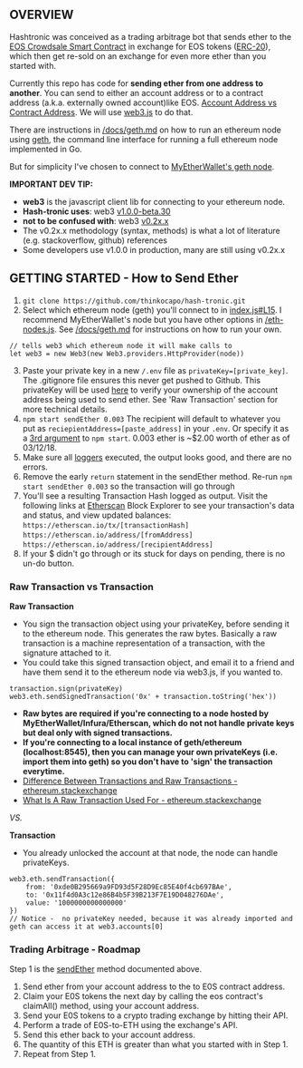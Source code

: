 ## OVERVIEW
Hashtronic was conceived as a trading arbitrage bot that sends ether to the [EOS Crowdsale Smart Contract](https://github.com/EOSIO/eos-token-distribution) in exchange for EOS tokens ([ERC-20](https://blockonomi.com/erc-20-token-guide/)), which then get re-sold on an exchange for even more ether than you started with.

Currently this repo has code for **sending ether from one address to another**. You can send to either an account address or to a contract address (a.k.a. externally owned account)like EOS. [Account Address vs Contract Address](https://github.com/ethereum/wiki/wiki/White-Paper#ethereum-accounts). We will use [web3.js](https://github.com/ethereum/web3.js/) to do that.

There are instructions in [/docs/geth.md](https://github.com/thinkocapo/hash-tronic/tree/master/docs/geth.md) on how to run an ethereum node using [geth](https://github.com/ethereum/go-ethereum/wiki/geth), the command line interface for running a full ethereum node implemented in Go.

But for simplicity I've chosen to connect to [MyEtherWallet's geth node](https://www.myetherapi.com/).

**IMPORTANT DEV TIP:**  
- **web3** is the javascript client lib for connecting to your ethereum node.
- **Hash-tronic uses**: web3 [v1.0.0-beta.30](http://web3js.readthedocs.io/en/1.0/index.html)
- **not to be confused with**: web3 [v0.2x.x](https://github.com/ethereum/wiki/wiki/JavaScript-API)
- The v0.2x.x methodology (syntax, methods) is what a lot of literature (e.g. stackoverflow, github) references
- Some developers use v1.0.0 in production, many are still using v0.2x.x

## GETTING STARTED - How to Send Ether
1. `git clone https://github.com/thinkocapo/hash-tronic.git`
2. Select which ethereum node (geth) you'll connect to in [index.js#L15](https://github.com/thinkocapo/hash-tronic/blob/master/index.js#L15). I recommend MyEtherWallet's node but you have other options in [/eth-nodes.js](https://github.com/thinkocapo/hash-tronic/blob/dev/ethereum-nodes.js). See [/docs/geth.md](https://github.com/thinkocapo/hash-tronic/blob/master/docs/geth.md) for instructions on how to run your own.
```
// tells web3 which ethereum node it will make calls to
let web3 = new Web3(new Web3.providers.HttpProvider(node))
```
3. Paste your private key in a new `/.env` file as `privateKey=[private_key]`. The .gitignore file ensures this never get pushed to Github. This privateKey will be used [here](https://github.com/thinkocapo/hash-tronic/blob/dev/utils.js#L43) to verify your ownership of the account address being used to send ether. See 'Raw Transaction' section for more technical details.
4. `npm start sendEther 0.003` The recipient will default to whatever you put as `reciepientAddress=[paste_address]` in your `.env`. Or specify it as a [3rd argument](https://github.com/thinkocapo/hash-tronic/blob/dev/index.js#L22) to `npm start`. 0.003 ether is ~$2.00 worth of ether as of 03/12/18.
5. Make sure all [loggers](https://github.com/thinkocapo/hash-tronic/blob/dev/transaction-loggers.js) executed, the output looks good, and there are no errors.
6. Remove the early `return` statement in the sendEther method. Re-run `npm start sendEther 0.003` so the transaction will go through
7. You'll see a resulting Transaction Hash logged as output. Visit the following links at [Etherscan](https://etherscan.io/) Block Explorer to see your transaction's data and status, and view updated balances:  
`https://etherscan.io/tx/[transactionHash]`  
`https://etherscan.io/address/[fromAddress]`  
`https://etherscan.io/address/[recipientAddress]`  
8. If your $ didn't go through or its stuck for days on pending, there is no un-do button.

### Raw Transaction vs Transaction
**Raw Transaction**
- You sign the transaction object using your privateKey, before sending it to the ethereum node. This generates the raw bytes. Basically a raw transaction is a machine representation of a transaction, with the signature attached to it.
- You could take this signed transaction object, and email it to a friend and have them send it to the ethereum node via web3.js, if you wanted to.
```
transaction.sign(privateKey)
web3.eth.sendSignedTransaction('0x' + transaction.toString('hex'))
```
- **Raw bytes are required if you're connecting to a node hosted by MyEtherWallet/Infura/Etherscan, which do not not handle private keys but deal only with signed transactions.**  
- **If you're connecting to a local instance of geth/ethereum (localhost:8545), then you can manage your own privateKeys (i.e. import them into geth) so you don't have to 'sign' the transaction everytime.**  
- [Difference Between Transactions and Raw Transactions - ethereum.stackexchange](https://ethereum.stackexchange.com/questions/6905/difference-between-transactions-and-raw-transactions-in-web3-js)  
- [What Is A Raw Transaction Used For - ethereum.stackexchange](https://ethereum.stackexchange.com/questions/18928/what-is-a-raw-transaction-and-what-is-it-used-for)

*VS.*

**Transaction**
- You already unlocked the account at that node, the node can handle privateKeys.
```
web3.eth.sendTransaction({
    from: '0xde0B295669a9FD93d5F28D9Ec85E40f4cb697BAe',
    to: '0x11f4d0A3c12e86B4b5F39B213F7E19D048276DAe',
    value: '1000000000000000'
})
// Notice -  no privateKey needed, because it was already imported and geth can access it at web3.accounts[0]
```

### Trading Arbitrage - Roadmap
Step 1 is the [sendEther](https://github.com/thinkocapo/hash-tronic/blob/dev/scripts.js#L9) method documented above.
1. Send ether from your account address to the to E0S contract address.
2. Claim your E0S tokens the next day by calling the eos contract's claimAll() method, using your account address.
3. Send your E0S tokens to a crypto trading exchange by hitting their API.
4. Perform a trade of E0S-to-ETH using the exchange's API.
5. Send this ether back to your account address.
6. The quantity of this ETH is greater than what you started with in Step 1.
7. Repeat from Step 1.
